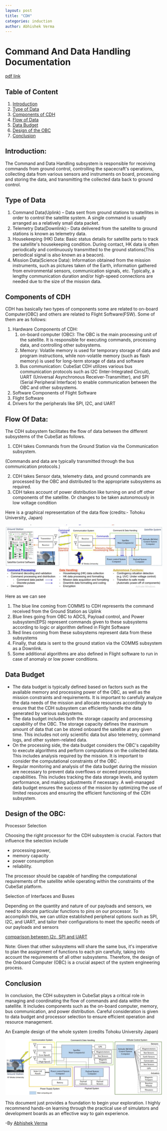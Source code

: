 ```yaml
---
layout: post
title: "CDH"
categories: induction
author: Abhishek Verma
---
```


# Command And Data Handling Documentation

[pdf link](assets\induction_docs\cdh.pdf)

## Table of Content

1. [Introduction](#_page0_x36.00_y193.43)
1. [Type of Data](#_page0_x36.00_y296.77)
1. [Components of CDH](#_page0_x36.00_y516.49)
1. [Flow of Data](#_page1_x36.00_y0.00)
1. [Data Budget](#_page1_x36.00_y459.92)
1. [Design of the OBC](#_page2_x36.00_y0.00)
1. [Conclusion](#_page2_x36.00_y330.93)

<a name="_page0_x36.00_y193.43"></a>

## Introduction:

The Command and Data Handling subsystem is responsible for receiving commands from ground control, controlling the spacecraft's operations, collecting data from various sensors and instruments on board, processing and storing the data, and transmitting the collected data back to ground control.

<a name="_page0_x36.00_y296.77"></a>

## Type of Data

1. Command Data(Uplink) – Data sent from ground stations to satellites in order to control the satellite system. A single command is usually arranged as a relatively small data packet.
1. Telemetry Data(Downlink):- Data delivered from the satellite to ground stations is known as telemetry data.
1. Housekeeping (HK) Data: Basic status details for satellite parts to track the satellite's housekeeping condition. During contact, HK data is often periodically and continuously transmitted to the ground stations(This periodical signal is also known as a beacon).
1. Mission Data(Science Data): Information obtained from the mission instruments, such as pictures taken of the Earth, information gathered from environmental sensors, communication signals, etc. Typically, a lengthy communication duration and/or high-speed connections are needed due to the size of the mission data.

<a name="_page0_x36.00_y516.49"></a>

## Components of CDH

CDH has basically two types of components some are related to on-board Computer(OBC) and others are related to Flight Software(FSW). Some of them are as follows:

1. Hardware Components of CDH:
   1. on-board computer (OBC): The OBC is the main processing unit of the satellite. It is responsible for executing commands, processing data, and controlling other subsystems.
   1. Memory: Volatile memory is used for temporary storage of data and program instructions, while non-volatile memory (such as flash memory) is used for long-term storage of data and software
   1. Bus communication: CubeSat CDH utilizes various bus communication protocols such as I2C (Inter-Integrated Circuit), UART (Universal Asynchronous Receiver-Transmitter), and SPI (Serial Peripheral Interface) to enable communication between the OBC and other subsystems.
1. Software Components of Flight Software
1. Flight Software
1. Drivers for the peripherals like SPI, I2C, and UART

<a name="_page1_x36.00_y0.00"></a>

## Flow Of Data:

The CDH subsystem facilitates the flow of data between the different subsystems of the CubeSat as follows.

1. CDH takes Commands from the Ground Station via the Communication subsystem.

(Commands and data are typically transmitted through the bus communication protocols.)

2. CDH takes Sensor data, telemetry data, and ground commands are processed by the OBC and distributed to the appropriate subsystems as required.
2. CDH takes account of power distribution like turning on and off other components of the satellite. Or changes to be taken autonomously in low voltage condition

Here is a graphical representation of the data flow (credits:- Tohoku University, Japan)

![dataflow](\assets\imgs\cdh1.jpeg)

Here as we can see

1. The blue line coming from COMMS to CDH represents the command received from the Ground Station as Uplink
1. Blue lines going from OBC to ADCS, Payload control, and Power subsystem(EPS) represent commands given to these subsystems according to logic or algorithm defined in Flight Software
1. Red lines coming from these subsystems represent data from these subsystems
1. Finally, that data is sent to the ground station via the COMMS subsystem as a Downlink.
1. Some additional algorithms are also defined in Flight software to run in case of anomaly or low power conditions.

<a name="_page1_x36.00_y459.92"></a>

## Data Budget

- The data budget is typically defined based on factors such as the available memory and processing power of the OBC, as well as the mission constraints and requirements. It is important to carefully analyze the data needs of the mission and allocate resources accordingly to ensure that the CDH subsystem can efficiently handle the data generated by various subsystems.
- The data budget includes both the storage capacity and processing capability of the OBC. The storage capacity defines the maximum amount of data that can be stored onboard the satellite at any given time. This includes not only scientific data but also telemetry, command logs, and other system-related data.
- On the processing side, the data budget considers the OBC's capability to execute algorithms and perform computations on the collected data. This includes analysis required by the mission. It is important to consider the computational constraints of the OBC .
- Regular monitoring and analysis of the data budget during the mission are necessary to prevent data overflows or exceed processing capabilities. This includes tracking the data storage levels, and system performance, and making adjustments if necessary. A well-managed data budget ensures the success of the mission by optimizing the use of limited resources and ensuring the efficient functioning of the CDH subsystem.

<a name="_page2_x36.00_y0.00"></a>

## Design of the OBC:

Processor Selection

Choosing the right processor for the CDH subsystem is crucial. Factors that influence the selection include

- processing power,
- memory capacity
- power consumption
- reliability.

The processor should be capable of handling the computational requirements of the satellite while operating within the constraints of the CubeSat platform.

Selection of Interfaces and Buses

Depending on the quantity and nature of our payloads and sensors, we need to allocate particular functions to pins on our processor. To accomplish this, we can utilize established peripheral options such as SPI, I2C, and UART, and tailor their configurations to meet the specific needs of our payloads and sensors

[comparison between I2c, SPI and UART](https://www.seeedstudio.com/blog/2019/09/25/uart-vs-i2c-vs-spi-communication-protocols-and-uses/)

Note: Given that other subsystems will share the same bus, it's imperative to plan the assignment of functions to each pin carefully, taking into account the requirements of all other subsystems. Therefore, the design of the Onboard Computer (OBC) is a crucial aspect of the system engineering process.

<a name="_page2_x36.00_y330.93"></a>

## Conclusion

In conclusion, the CDH subsystem in CubeSat plays a critical role in managing and coordinating the flow of commands and data within the satellite. It includes components such as the on-board computer, memory, bus communication, and power distribution. Careful consideration is given to data budget and processor selection to ensure efficient operation and resource management.

An Example design of the whole system (credits Tohoku University Japan)

![system](assets\imgs\cdh2.jpeg)

This document just provides a foundation to begin your exploration. I highly recommend hands-on learning through the practical use of simulators and development boards as an effective way to gain experience.

-By [Abhishek Verma](http://abhishekverma.me)
